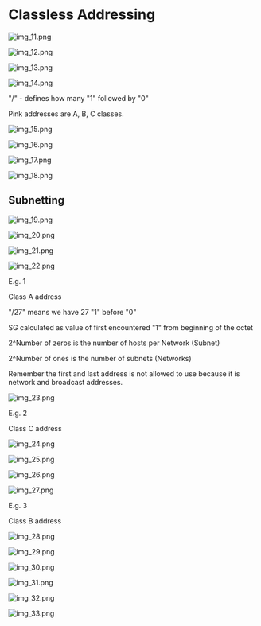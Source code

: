 # Classless Addressing

![img_11.png](img_11.png)

![img_12.png](img_12.png)

![img_13.png](img_13.png)

![img_14.png](img_14.png)

"/" - defines how many "1" followed by "0"

Pink addresses are A, B, C classes.  

![img_15.png](img_15.png)

![img_16.png](img_16.png)

![img_17.png](img_17.png)

![img_18.png](img_18.png)

## Subnetting

![img_19.png](img_19.png)

![img_20.png](img_20.png)

![img_21.png](img_21.png)

![img_22.png](img_22.png)

E.g. 1

Class A address

"/27" means we have 27 "1" before "0"

SG calculated as value of first encountered "1" from beginning of the octet

2^Number of zeros is the number of hosts per Network (Subnet)

2^Number of ones is the number of subnets (Networks)

Remember the first and last address is not allowed to use
because it is network and broadcast addresses. 

![img_23.png](img_23.png)

E.g. 2

Class C address

![img_24.png](img_24.png)

![img_25.png](img_25.png)

![img_26.png](img_26.png)

![img_27.png](img_27.png)

E.g. 3

Class B address

![img_28.png](img_28.png)

![img_29.png](img_29.png)

![img_30.png](img_30.png)

![img_31.png](img_31.png)

![img_32.png](img_32.png)

![img_33.png](img_33.png)
